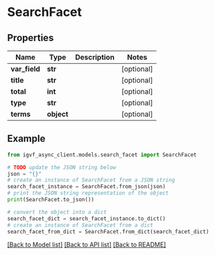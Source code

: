 # SearchFacet


## Properties

Name | Type | Description | Notes
------------ | ------------- | ------------- | -------------
**var_field** | **str** |  | [optional] 
**title** | **str** |  | [optional] 
**total** | **int** |  | [optional] 
**type** | **str** |  | [optional] 
**terms** | **object** |  | [optional] 

## Example

```python
from igvf_async_client.models.search_facet import SearchFacet

# TODO update the JSON string below
json = "{}"
# create an instance of SearchFacet from a JSON string
search_facet_instance = SearchFacet.from_json(json)
# print the JSON string representation of the object
print(SearchFacet.to_json())

# convert the object into a dict
search_facet_dict = search_facet_instance.to_dict()
# create an instance of SearchFacet from a dict
search_facet_from_dict = SearchFacet.from_dict(search_facet_dict)
```
[[Back to Model list]](../README.md#documentation-for-models) [[Back to API list]](../README.md#documentation-for-api-endpoints) [[Back to README]](../README.md)


